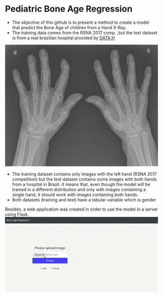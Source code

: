 # Pediatric Bone Age Regression

+ The objective of this github is to present a method to create a model that predict the Bone Age of children from a Hand X-Ray.
+ The training data comes from the RSNA 2017 comp. ,but the test dataset is from a real brazilian hospital provided by [DATA H](http://www.datah.ai/)
<p class="aligncenter">
    <img src="TestImage.png" alt="centered image" />
</p>


+ The training dataset contains only images with the left hand (RSNA 2017 competition) but the test dataset contains some images with both hands from a hospital in Brazil. It means that, even though the model will be trained in a different distribution and only with images containing a single hand, it should work with images containing both hands.
+ Both datasets (training and test) have a tabular variable which is gender

Besides, a web application was created in order to use the model in a server using Flask.
![Alt Text](WebAplication.gif)






